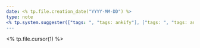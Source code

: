 ```yaml
---
date: <% tp.file.creation_date("YYYY-MM-DD") %>
type: note
<% tp.system.suggester(["tags: ", "tags: ankify"], ["tags: ", "tags: ankify"]) %>
---
```


<% tp.file.cursor(1) %>